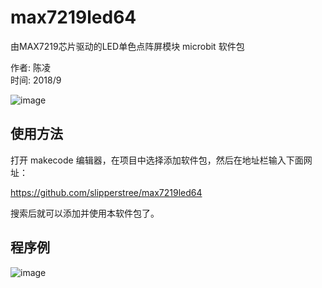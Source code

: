# max7219led64

由MAX7219芯片驱动的LED单色点阵屏模块 microbit 软件包

作者: 陈凌  
时间: 2018/9  

![image](https://github.com/slipperstree/max7219led64/blob/master/MAX7219_LedMatrix.jpg)  

## 使用方法

打开 makecode 编辑器，在项目中选择添加软件包，然后在地址栏输入下面网址：

https://github.com/slipperstree/max7219led64 

搜索后就可以添加并使用本软件包了。

## 程序例

![image](https://github.com/slipperstree/max7219led64/blob/master/sample.png)  

